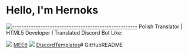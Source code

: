# Hello, I'm Hernoks
[![-----------------------------------------------------](https://raw.githubusercontent.com/andreasbm/readme/master/assets/lines/aqua.png)](#Important)
Polish Translator | HTML5 Developer
I Translated Discord Bot Like:

<img src="logo.png"> [MEE6](https://mee6.xyz/) 
<img src="tempgg.png"> [DiscordTemplates](https://temp.gg/)# GitHubREADME
